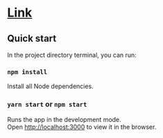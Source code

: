 
# [Link](https://2juicy.github.io/mage-frontend-assessment/)

## Quick start

In the project directory terminal, you can run:

### `npm install`

Install all Node dependencies.

### `yarn start` or `npm start`

Runs the app in the development mode.\
Open [http://localhost:3000](http://localhost:3000) to view it in the browser.
